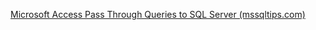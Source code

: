 [Microsoft Access Pass Through Queries to SQL Server (mssqltips.com)](https://www.mssqltips.com/sqlservertip/1482/microsoft-access-pass-through-queries-to-sql-server/#:~:text=%20Of%20course%20there%20is.%20Microsoft%20Access%20gives,you%20will%20know%20precisely%20how%20to%20create%20one.)
